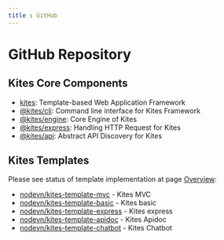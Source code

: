 ```yaml
---
title : GitHub
---
```


# GitHub Repository

<div markdown="1" class="big-list">

## Kites Core Components

* [kites](https://github.com/vunb/kites): Template-based Web Application Framework
* [@kites/cli](https://github.com/vunb/kites-cli): Command line interface for Kites Framework
* [@kites/engine](https://github.com/vunb/kites-engine): Core Engine of Kites
* [@kites/express](https://github.com/vunb/kites-express): Handling HTTP Request for Kites
* [@kites/api](https://github.com/vunb/kites-api): Abstract API Discovery for Kites

## Kites Templates

Please see status of template implementation at page [Overview](/documentation/overview):

* [nodevn/kites-template-mvc](https://github.com/vunb/kites-template-mvc) - Kites MVC
* [nodevn/kites-template-basic](https://github.com/vunb/kites-template-basic) - Kites basic
* [nodevn/kites-template-express](https://github.com/vunb/kites-template-express) - Kites express
* [nodevn/kites-template-apidoc](https://github.com/vunb/kites-template-apidoc) - Kites Apidoc
* [nodevn/kites-template-chatbot](https://github.com/vunb/kites-template-chatbot) - Kites Chatbot

</div>

